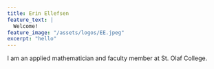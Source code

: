 ```yaml
---
title: Erin Ellefsen
feature_text: |
  Welcome!
feature_image: "/assets/logos/EE.jpeg"
excerpt: "hello"
---
```


I am an applied mathematician and faculty member at St. Olaf College. 
